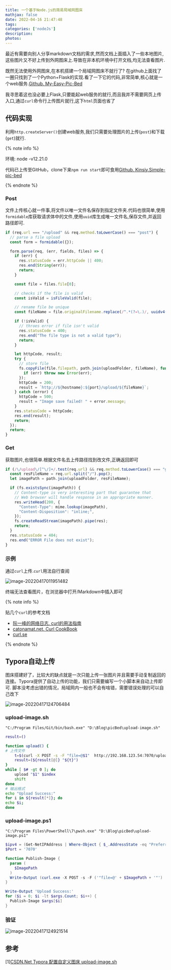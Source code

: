 ```yaml
---
title: 一个基于Node.js的简易局域网图床
mathjax: false
date: 2022-04-16 21:47:48
tags:
categories: ['nodeJs']
description:
photos:
---
```


最近有需要向别人分享markdown文档的需求,然而文档上面插入了一些本地图片,这些图片又不好上传到外网图床上.导致在非本机环境中打开文档,均无法查看图片.

既然无法使用外网图床,在本机搭建一个局域网图床不就行了? 在github上面找了一圈只找到了一个Python+Flask的实现.看了一下它的代码,非常简单,核心就是一个web服务.[Github. My-Easy-Pic-Bed](https://github.com/fslongjin/My-Easy-Pic-Bed)

我寻思着这也没必要上Flask,只要能起web服务的就行,而且我并不需要网页上传入口,通过`curl`命令行上传图片就行,这下`html`页面也省了

<!--more-->

## 代码实现

利用`http.createServer()`创建web服务,我们只需要处理图片的上传(`post`)和下载(`get`)就行.

{% note info %}

环境: node -v12.21.0

代码已上传至GitHub，clone下来`npm run start`即可食用[Github. Kinsiy.Simple-pic-bed](https://github.com/Kinsiy/simple-pic-bed/tree/main)

{% endnote %}

### Post

文件上传核心就一件事,将文件以唯一文件名保存到指定文件夹.代码也很简单,使用`formidable`库获取请求体中的文件,使用`uuid`库生成唯一文件名,保存文件,并返回路径即可.

```javascript
if (req.url === "/upload" && req.method.toLowerCase() === "post") {
  // parse a file upload
  const form = formidable({});

  form.parse(req, (err, fields, files) => {
    if (err) {
      res.statusCode = err.httpCode || 400;
      res.end(String(err));
      return;
    }

    const file = files.file[0];

    // checks if the file is valid
    const isValid = isFileValid(file);

    // rename file be unique
    const fileName = file.originalFilename.replace(/^.*(?=\.)/, uuidv4());

    if (!isValid) {
      // throes error if file isn't valid
      res.statusCode = 400;
      res.end("The file type is not a valid type");
      return;
    }

    let httpCode, result;
    try {
      // store file
      fs.copyFile(file.filepath, path.join(uploadFolder, fileName), function (err) {
        if (err) throw new Error(err);
      });
      httpCode = 200;
      result = `http://${hostname}:${port}/upload/${fileName}`;
    } catch (error) {
      httpCode = 500;
      result = "Image save failed! " + error.message;
    }
    res.statusCode = httpCode;
    res.end(result);
    return;
  });
  return;
}
```

### Get

获取图片,也很简单.根据文件名去上传路径找到改文件,正确返回即可

```Javascript
if (/\/upload\/[^\/]+/.test(req.url) && req.method.toLowerCase() === "get") {
  const resFileName = req.url.split("/").pop();
  let imagePath = path.join(uploadFolder, resFileName);

  if (fs.existsSync(imagePath)) {
    // Content-type is very interesting part that guarantee that
    // Web browser will handle response in an appropriate manner.
    res.writeHead(200, {
      "Content-Type": mime.lookup(imagePath),
      "Content-Disposition": "inline;",
    });
    fs.createReadStream(imagePath).pipe(res);
    return;
  }
  res.statusCode = 404;
  res.end("ERROR File does not exist");
}
```

### 示例

通过`curl`上传.`curl`用法自行查阅

![image-20220417011951482](https://kinsiy-blog-img.oss-ap-southeast-1.aliyuncs.com/img/image-20220417011951482.png)

终端无法查看图片，在浏览器中打开/Markdown中插入即可

{% note  info %}

贴几个`curl`的参考文档

- [阮一峰的网络日志. curl的用法指南](https://www.ruanyifeng.com/blog/2019/09/curl-reference.html)
- [catonamat.net. Curl CookBook](https://catonmat.net/cookbooks/curl)
- [curl.se](https://curl.se/)

{% endnote %}

## Typora自动上传

图床搭建好了，比较大的缺点就是一次只能上传一张图片并且需要手动复制返回的连接。Typora提供了自动上传的功能，我们只需要编写一个小脚本来自动上传即可. 脚本没考虑出错的情况，局域网内一般也不会有啥错，需要错误处理的可以自己改下

![image-20220417124706484](https://kinsiy-blog-img.oss-ap-southeast-1.aliyuncs.com/img/image-20220417124706484.png)

### upload-image.sh

`"C:/Program Files/Git/bin/bash.exe" "D:\Blog\picBed\upload-image.sh"`

```sh
result=()

function upload() {
# 上传文件
    t=$(curl -X POST -s -F "file=@$1"  http://192.168.123.54:7070/upload)
    result=(${result[@]} "${t}")
}
while [ $# -gt 0 ]; do
    upload "$1" $index
    shift
done
# 输出格式
echo "Upload Success:"
for i in ${result[*]}; do
echo $i;
done
```

### upload-image.ps1

`"C:\Program Files\PowerShell\7\pwsh.exe" "D:\Blog\picBed\upload-image.ps1"`

```powershell
$ipv4 = (Get-NetIPAddress | Where-Object { $_.AddressState -eq "Preferred" -and $_.ValidLifetime -lt "24:00:00" }).IPAddress
$Port = '7070'

function Publish-Image {
  param (
    $ImagePath
  )
  Write-Output (curl.exe -X POST -s -F ('"file=@' + $ImagePath + '"') ('http://' + $ipv4 + ':' + $Port + '/upload'))
}

Write-Output 'Upload Success:'
for ($i = 0; $i -lt $args.Count; $i++) {
  Publish-Image $args[$i]
}
```

### 验证

![image-20220417124921514](https://kinsiy-blog-img.oss-ap-southeast-1.aliyuncs.com/img/image-20220417124921514.png)



## 参考

[1\][CSDN.Net Typora 配置自定义图床 upload-image.sh](https://blog.csdn.net/bklydxz/article/details/116562345)

